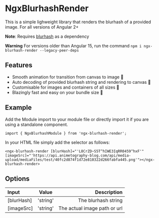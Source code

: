 # NgxBlurhashRender

This is a simple lighweight library that renders the blurhash of a provided image. For all versions of Angular 2+

**Note**:
Requires [blurhash](https://www.npmjs.com/package/blurhash) as a dependency

**Warning**
For versions older than Angular 15, run the command `npm i ngx-blurhash-render --legacy-peer-deps`

## Features
* Smooth animation for transition from canvas to image 💖
* Auto decoding of provided blurhash string and rendering to canvas 💪
* Customisable for images and containers of all sizes 🤖
* Blazingly fast and easy on your bundle size 🚀

## Example
Add the Module import to your module file or directly import it if you are using a standalone component.

`import { NgxBlurhashModule } from 'ngx-blurhash-render';`

In your HTML file simply add the selector as follows:

`<ngx-blurhash-render [blurHash]="'L8CrZD~S5T^hIWE3IqRR0459^hxF'" [imageSrc]="'https://api.animetography-blog.com/api/media-upload/mediaFiles/test/40fc2d874f1d72e810322d266fabfa445.png'"></ngx-blurhash-render>`

## Options
| Input      | Value | Description     |
| :---        |    :----:   |          ---: |
| [blurHash]      | 'string'       | The blurhash string   |
| [imageSrc]   | 'string'        | The actual image path or url      |

